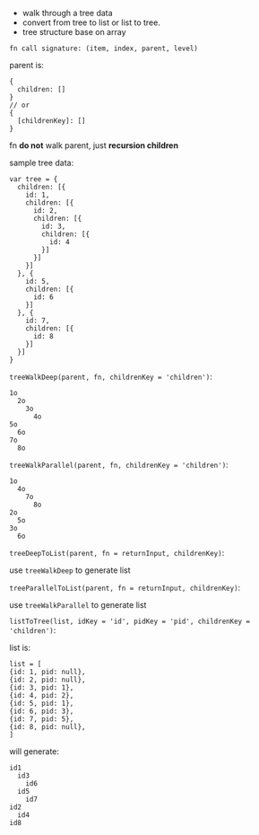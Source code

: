 
* walk through a tree data
* convert from tree to list or list to tree.
* tree structure base on array

`fn call signature: (item, index, parent, level)`

parent is:
```
{
  children: []
}
// or
{
  [childrenKey]: []
}
```

fn **do not** walk parent, just **recursion children**

sample tree data:

```
var tree = {
  children: [{
    id: 1,
    children: [{
      id: 2,
      children: [{
        id: 3,
        children: [{
          id: 4
        }]
      }]
    }]
  }, {
    id: 5,
    children: [{
      id: 6
    }]
  }, {
    id: 7,
    children: [{
      id: 8
    }]
  }]
}
```

`treeWalkDeep(parent, fn, childrenKey = 'children')`:
```
1o
  2o
    3o
      4o
5o
  6o
7o
  8o
```

`treeWalkParallel(parent, fn, childrenKey = 'children')`:
```
1o
  4o
    7o
      8o
2o
  5o
3o
  6o
```


`treeDeepToList(parent, fn = returnInput, childrenKey)`:

use `treeWalkDeep` to generate list


`treeParallelToList(parent, fn = returnInput, childrenKey)`:

use `treeWalkParallel` to generate list


`listToTree(list, idKey = 'id', pidKey = 'pid', childrenKey = 'children')`:

list is:
```
list = [
{id: 1, pid: null},
{id: 2, pid: null},
{id: 3, pid: 1},
{id: 4, pid: 2},
{id: 5, pid: 1},
{id: 6, pid: 3},
{id: 7, pid: 5},
{id: 8, pid: null},
]
```
will generate:
```
id1
  id3
    id6
  id5
    id7
id2
  id4
id8
```
























